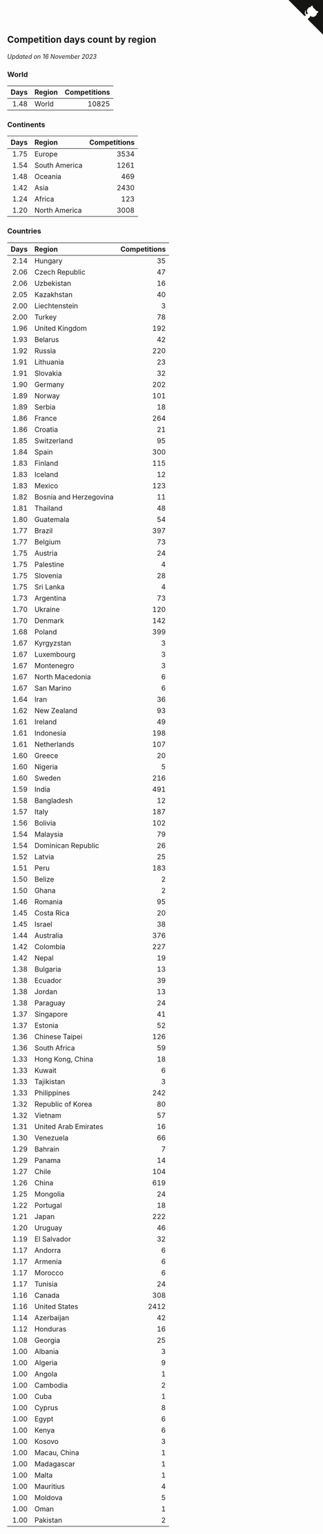 ## Competition days count by region

*Updated on 16 November 2023*


### World

| Days | Region | Competitions |
| ---: | :--- | ---: |
| 1.48 | World | 10825 |

### Continents

| Days | Region | Competitions |
| ---: | :--- | ---: |
| 1.75 | Europe | 3534 |
| 1.54 | South America | 1261 |
| 1.48 | Oceania | 469 |
| 1.42 | Asia | 2430 |
| 1.24 | Africa | 123 |
| 1.20 | North America | 3008 |

### Countries

| Days | Region | Competitions |
| ---: | :--- | ---: |
| 2.14 | Hungary | 35 |
| 2.06 | Czech Republic | 47 |
| 2.06 | Uzbekistan | 16 |
| 2.05 | Kazakhstan | 40 |
| 2.00 | Liechtenstein | 3 |
| 2.00 | Turkey | 78 |
| 1.96 | United Kingdom | 192 |
| 1.93 | Belarus | 42 |
| 1.92 | Russia | 220 |
| 1.91 | Lithuania | 23 |
| 1.91 | Slovakia | 32 |
| 1.90 | Germany | 202 |
| 1.89 | Norway | 101 |
| 1.89 | Serbia | 18 |
| 1.86 | France | 264 |
| 1.86 | Croatia | 21 |
| 1.85 | Switzerland | 95 |
| 1.84 | Spain | 300 |
| 1.83 | Finland | 115 |
| 1.83 | Iceland | 12 |
| 1.83 | Mexico | 123 |
| 1.82 | Bosnia and Herzegovina | 11 |
| 1.81 | Thailand | 48 |
| 1.80 | Guatemala | 54 |
| 1.77 | Brazil | 397 |
| 1.77 | Belgium | 73 |
| 1.75 | Austria | 24 |
| 1.75 | Palestine | 4 |
| 1.75 | Slovenia | 28 |
| 1.75 | Sri Lanka | 4 |
| 1.73 | Argentina | 73 |
| 1.70 | Ukraine | 120 |
| 1.70 | Denmark | 142 |
| 1.68 | Poland | 399 |
| 1.67 | Kyrgyzstan | 3 |
| 1.67 | Luxembourg | 3 |
| 1.67 | Montenegro | 3 |
| 1.67 | North Macedonia | 6 |
| 1.67 | San Marino | 6 |
| 1.64 | Iran | 36 |
| 1.62 | New Zealand | 93 |
| 1.61 | Ireland | 49 |
| 1.61 | Indonesia | 198 |
| 1.61 | Netherlands | 107 |
| 1.60 | Greece | 20 |
| 1.60 | Nigeria | 5 |
| 1.60 | Sweden | 216 |
| 1.59 | India | 491 |
| 1.58 | Bangladesh | 12 |
| 1.57 | Italy | 187 |
| 1.56 | Bolivia | 102 |
| 1.54 | Malaysia | 79 |
| 1.54 | Dominican Republic | 26 |
| 1.52 | Latvia | 25 |
| 1.51 | Peru | 183 |
| 1.50 | Belize | 2 |
| 1.50 | Ghana | 2 |
| 1.46 | Romania | 95 |
| 1.45 | Costa Rica | 20 |
| 1.45 | Israel | 38 |
| 1.44 | Australia | 376 |
| 1.42 | Colombia | 227 |
| 1.42 | Nepal | 19 |
| 1.38 | Bulgaria | 13 |
| 1.38 | Ecuador | 39 |
| 1.38 | Jordan | 13 |
| 1.38 | Paraguay | 24 |
| 1.37 | Singapore | 41 |
| 1.37 | Estonia | 52 |
| 1.36 | Chinese Taipei | 126 |
| 1.36 | South Africa | 59 |
| 1.33 | Hong Kong, China | 18 |
| 1.33 | Kuwait | 6 |
| 1.33 | Tajikistan | 3 |
| 1.33 | Philippines | 242 |
| 1.32 | Republic of Korea | 80 |
| 1.32 | Vietnam | 57 |
| 1.31 | United Arab Emirates | 16 |
| 1.30 | Venezuela | 66 |
| 1.29 | Bahrain | 7 |
| 1.29 | Panama | 14 |
| 1.27 | Chile | 104 |
| 1.26 | China | 619 |
| 1.25 | Mongolia | 24 |
| 1.22 | Portugal | 18 |
| 1.21 | Japan | 222 |
| 1.20 | Uruguay | 46 |
| 1.19 | El Salvador | 32 |
| 1.17 | Andorra | 6 |
| 1.17 | Armenia | 6 |
| 1.17 | Morocco | 6 |
| 1.17 | Tunisia | 24 |
| 1.16 | Canada | 308 |
| 1.16 | United States | 2412 |
| 1.14 | Azerbaijan | 42 |
| 1.12 | Honduras | 16 |
| 1.08 | Georgia | 25 |
| 1.00 | Albania | 3 |
| 1.00 | Algeria | 9 |
| 1.00 | Angola | 1 |
| 1.00 | Cambodia | 2 |
| 1.00 | Cuba | 1 |
| 1.00 | Cyprus | 8 |
| 1.00 | Egypt | 6 |
| 1.00 | Kenya | 6 |
| 1.00 | Kosovo | 3 |
| 1.00 | Macau, China | 1 |
| 1.00 | Madagascar | 1 |
| 1.00 | Malta | 1 |
| 1.00 | Mauritius | 4 |
| 1.00 | Moldova | 5 |
| 1.00 | Oman | 1 |
| 1.00 | Pakistan | 2 |


<a href="https://github.com/jonatanklosko/wca_statistics" class="github-corner" aria-label="View source on Github"><svg width="80" height="80" viewBox="0 0 250 250" style="fill:#151513; color:#fff; position: absolute; top: 0; border: 0; right: 0;" aria-hidden="true"><path d="M0,0 L115,115 L130,115 L142,142 L250,250 L250,0 Z"></path><path d="M128.3,109.0 C113.8,99.7 119.0,89.6 119.0,89.6 C122.0,82.7 120.5,78.6 120.5,78.6 C119.2,72.0 123.4,76.3 123.4,76.3 C127.3,80.9 125.5,87.3 125.5,87.3 C122.9,97.6 130.6,101.9 134.4,103.2" fill="currentColor" style="transform-origin: 130px 106px;" class="octo-arm"></path><path d="M115.0,115.0 C114.9,115.1 118.7,116.5 119.8,115.4 L133.7,101.6 C136.9,99.2 139.9,98.4 142.2,98.6 C133.8,88.0 127.5,74.4 143.8,58.0 C148.5,53.4 154.0,51.2 159.7,51.0 C160.3,49.4 163.2,43.6 171.4,40.1 C171.4,40.1 176.1,42.5 178.8,56.2 C183.1,58.6 187.2,61.8 190.9,65.4 C194.5,69.0 197.7,73.2 200.1,77.6 C213.8,80.2 216.3,84.9 216.3,84.9 C212.7,93.1 206.9,96.0 205.4,96.6 C205.1,102.4 203.0,107.8 198.3,112.5 C181.9,128.9 168.3,122.5 157.7,114.1 C157.9,116.9 156.7,120.9 152.7,124.9 L141.0,136.5 C139.8,137.7 141.6,141.9 141.8,141.8 Z" fill="currentColor" class="octo-body"></path></svg></a><style>.github-corner:hover .octo-arm{animation:octocat-wave 560ms ease-in-out}@keyframes octocat-wave{0%,100%{transform:rotate(0)}20%,60%{transform:rotate(-25deg)}40%,80%{transform:rotate(10deg)}}@media (max-width:500px){.github-corner:hover .octo-arm{animation:none}.github-corner .octo-arm{animation:octocat-wave 560ms ease-in-out}}</style>
